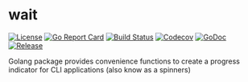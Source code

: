 # wait

[![License](https://img.shields.io/github/license/gonvenience/wait.svg)](https://github.com/gonvenience/wait/blob/main/LICENSE)
[![Go Report Card](https://goreportcard.com/badge/github.com/gonvenience/wait)](https://goreportcard.com/report/github.com/gonvenience/wait)
[![Build Status](https://travis-ci.org/gonvenience/wait.svg?branch=main)](https://travis-ci.org/gonvenience/wait)
[![Codecov](https://img.shields.io/codecov/c/github/gonvenience/wait/main.svg)](https://codecov.io/gh/gonvenience/wait)
[![GoDoc](https://godoc.org/github.com/gonvenience/wait/pkg?status.svg)](https://godoc.org/github.com/gonvenience/wait)
[![Release](https://img.shields.io/github/release/gonvenience/wait.svg)](https://github.com/gonvenience/wait/releases/latest)

Golang package provides convenience functions to create a progress indicator for CLI applications (also know as a spinners)
